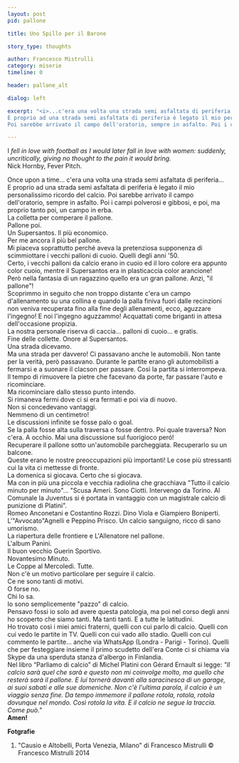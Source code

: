 ```yaml
---
layout: post
pid: pallone

title: Uno Spillo per il Barone 

story_type: thoughts

author: Francesco Mistrulli
category: miserie
timeline: 0

header: pallone_alt

dialog: left

excerpt: "<i>...c'era una volta una strada semi asfaltata di periferia...  
E proprio ad una strada semi asfaltata di periferia è legato il mio personalissimo ricordo del calcio.
Poi sarebbe arrivato il campo dell'oratorio, sempre in asfalto. Poi i campi polverosi e gibbosi...</i>"

---
```

I *fell in love with football as I would later fall in love with women: suddenly, uncritically, giving no thought to the pain it would bring.*  
Nick Hornby, Fever Pitch.  <!--more-->

Once upon a time... c'era una volta una strada semi asfaltata di periferia...  
E proprio ad una strada semi asfaltata di periferia è legato il mio personalissimo ricordo del calcio.
Poi sarebbe arrivato il campo dell'oratorio, sempre in asfalto. Poi i campi polverosi e gibbosi, e poi, ma proprio tanto poi, un campo in erba.  
La colletta per comperare il pallone.  
Pallone poi.  
Un Supersantos. Il più economico.  
Per me ancora il più bel pallone.  
Mi piaceva soprattutto perché aveva la pretenziosa supponenza di scimmiottare i vecchi palloni di cuoio. Quelli degli anni '50.  
Certo, i vecchi palloni da calcio erano in cuoio ed il loro colore era appunto color cuoio, mentre il Supersantos era in plasticaccia color arancione!  
Però nella fantasia di un ragazzino quello era un gran pallone. Anzi, "il pallone"!  
Scoprimmo in seguito che non troppo distante c'era un campo d'allenamento su una collina e quando la palla finiva fuori dalle recinzioni non veniva recuperata fino alla fine degli allenamenti, ecco, aguzzare l'ingegno! E noi l'ingegno aguzzammo! Acquattati come briganti in attesa dell'occasione propizia.  
La nostra personale riserva di caccia... palloni di cuoio... e gratis.  
Fine delle collette. Onore al Supersantos.  
Una strada dicevamo.  
Ma una strada per davvero! Ci passavano anche le automobili. Non tante per la verità, però passavano.
Durante le partite erano gli automobilisti a fermarsi e a suonare il clacson per passare. Così la partita si interrompeva. Il tempo di rimuovere la pietre che facevano da porte, far passare l'auto e ricominciare.  
Ma ricominciare dallo stesso punto intendo.  
Si rimaneva fermi dove ci si era fermati e poi via di nuovo.  
Non si concedevano vantaggi.  
Nemmeno di un centimetro!  
Le discussioni infinite se fosse palo o goal.  
Se la palla fosse alta sulla traversa o fosse dentro. Poi quale traversa? Non c'era. A occhio. Mai una discussione sul fuorigioco peró!  
Recuperare il pallone sotto un'automobile parcheggiata. Recuperarlo su un balcone.  
Queste erano le nostre preoccupazioni più importanti! Le cose più stressanti cui la vita ci mettesse di fronte.  
La domenica si giocava. Certo che si giocava.  
Ma con in più una piccola e vecchia radiolina che gracchiava "Tutto il calcio minuto per minuto"... "Scusa Ameri. Sono Ciotti. Intervengo da Torino. Al Comunale la Juventus si é portata in vantaggio con un magistrale calcio di punizione di Platini".  
Romeo Anconetani e Costantino Rozzi. Dino Viola e Giampiero Boniperti. L'"Avvocato"Agnelli e Peppino Prisco. Un calcio sanguigno, ricco di sano umorismo.  
La riapertura delle frontiere e L'Allenatore nel pallone.  
L'album Panini.  
Il buon vecchio Guerin Sportivo.  
Novantesimo Minuto.  
Le Coppe al Mercoledì. Tutte.  
Non c'è un motivo particolare per seguire il calcio.  
Ce ne sono tanti di motivi.  
O forse no.  
Chi lo sa.  
Io sono semplicemente "pazzo" di calcio.  
Pensavo fossi io solo ad avere questa patologia, ma poi nel corso degli anni ho scoperto che siamo tanti. Ma tanti tanti. E a tutte le latitudini.  
Ho trovato così i miei amici fraterni, quelli con cui parlo di calcio. Quelli con cui vedo le partite in TV. Quelli con cui vado allo stadio. Quelli con cui commento le partite... anche via WhatsApp (Londra - Parigi - Torino). Quelli che per festeggiare insieme il primo scudetto dell'era Conte ci si chiama via Skype da una sperduta stanza d'albergo in Finlandia.  
Nel libro “Parliamo di calcio” di Michel Platini con Gérard Ernault si legge: 
*"Il calcio sarà quel che sarà e questo non mi coinvolge molto, ma quello che resterà sarà il pallone. E lui tornerà davanti alla saracinesca di un garage, ai suoi sabati e alle sue domeniche. Non c'è l'ultima parola, il calcio è un viaggio senza fine. Da tempo immemore il pallone rotola, rotola, rotola dovunque nel mondo. Così rotola la vita. E il calcio ne segue la traccia. Come può."*  
**Amen!**

<div class="post-disclaimer">
    <b>Fotgrafie</b><br/>
    <ol>
      <li>"Causio e Altobelli, Porta Venezia, Milano" di Francesco Mistrulli &copy; Francesco Mistrulli 2014</li>
    </ol>
</div>